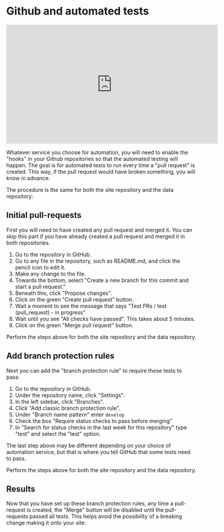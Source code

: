 <h1>Github and automated tests</h1>

<iframe width="560" height="315" src="https://www.youtube.com/embed/vTel8Ya4MO4" title="YouTube video player" frameborder="0" allow="accelerometer; autoplay; clipboard-write; encrypted-media; gyroscope; picture-in-picture" allowfullscreen></iframe>

Whatever service you choose for automation, you will need to enable the "hooks" in your Github repositories so that the automated testing will happen. The goal is for automated tests to run every time a "pull request" is created. This way, if the pull request would have broken something, you will know in advance.

The procedure is the same for both the site repository and the data repository:

## Initial pull-requests

First you will need to have created any pull request and merged it. You can skip this part if you have already created a pull request and merged it in both repositories.

1. Go to the repository in GitHub.
1. Go to any file in the repository, such as README.md, and click the pencil icon to edit it.
1. Make any change to the file.
1. Towards the bottom, select "Create a new branch for this commit and start a pull request."
1. Beneath this, click "Propose changes".
1. Click on the green "Create pull request" button.
1. Wait a moment to see the message that says "Test PRs / test (pull_request) - in progress"
1. Wait until you see "All checks have passed". This takes about 5 minutes.
1. Click on the green "Merge pull request" button.

Perform the steps above for both the site repository and the data repository.

## Add branch protection rules

Next you can add the "branch protection rule" to require these tests to pass:

1. Go to the repository in GitHub.
1. Under the repository name, click "Settings".
1. In the left sidebar, click "Branches".
1. Click "Add classic branch protection rule".
1. Under "Branch name pattern" enter `develop`
1. Check the box "Require status checks to pass before merging"
1. In "Search for status checks in the last week for this repository" type "test" and select the "test" option.

The last step above may be different depending on your choice of automation service, but that is where you tell GitHub that some tests need to pass.

Perform the steps above for both the site repository and the data repository.

## Results

Now that you have set up these branch protection rules, any time a pull-request is created, the "Merge" button will be disabled until the pull-requests passed all tests. This helps avoid the possibility of a breaking change making it onto your site.
